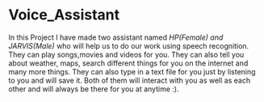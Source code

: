 # Voice_Assistant

In this Project I have made two assistant named *HP(Female) and JARVIS(Male)* who will help us to do our work using speech recognition. 
They can play songs,movies and videos for you. 
They can also tell you about weather, maps, search different things for you on the internet and many more things. 
They can also type in a text file for you just by listening to you and will save it. 
Both of them will interact with you as well as each other and will always be there for you at anytime :).
